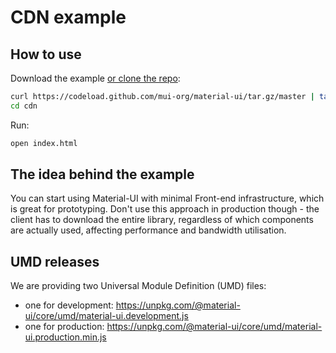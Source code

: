 # CDN example

## How to use

Download the example [or clone the repo](https://github.com/mui-org/material-ui):

```bash
curl https://codeload.github.com/mui-org/material-ui/tar.gz/master | tar -xz --strip=2  material-ui-master/examples/cdn
cd cdn
```

Run:

```bash
open index.html
```

## The idea behind the example

You can start using Material-UI with minimal Front-end infrastructure,
which is great for prototyping. Don't use this approach in production though -
the client has to download the entire library, regardless of which components are actually used,
affecting performance and bandwidth utilisation.

## UMD releases

We are providing two Universal Module Definition (UMD) files:
- one for development: https://unpkg.com/@material-ui/core/umd/material-ui.development.js
- one for production: https://unpkg.com/@material-ui/core/umd/material-ui.production.min.js
